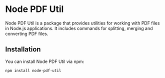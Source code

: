 # Node PDF Util

Node PDF Util is a package that provides utilities for working with PDF files in Node.js applications. It includes
commands for splitting, merging and converting PDF files.

## Installation

You can install Node PDF Util via npm:

```bash
npm install node-pdf-util
```